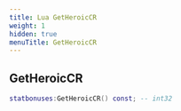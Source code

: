 ```yaml
---
title: Lua GetHeroicCR
weight: 1
hidden: true
menuTitle: GetHeroicCR
---
```

## GetHeroicCR
```lua
statbonuses:GetHeroicCR() const; -- int32
```